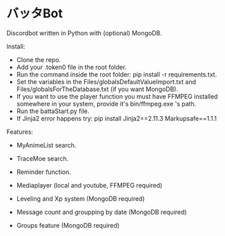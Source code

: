 # バッタBot
Discordbot written in Python with (optional) MongoDB.

Install:
- Clone the repo.
- Add your .token0 file in the root folder.
- Run the command inside the root folder: pip install -r requirements.txt.
- Set the variables in the Files/globalsDefaultValueImport.txt and Files/globalsForTheDatabase.txt (if you want MongoDB).
- If you want to use the player function you must have FFMPEG installed somewhere in your system, provide it's bin/ffmpeg.exe 's path.
- Run the battaStart.py file.
- If Jinja2 error happens try: pip install Jinja2==2.11.3 Markupsafe==1.1.1

Features:
- MyAnimeList search.
- TraceMoe search.
- Reminder function.

- Mediaplayer (local and youtube, FFMPEG required)
 
- Leveling and Xp system (MongoDB required)
- Message count and groupping by date (MongoDB required)
- Groups feature (MongoDB required)
